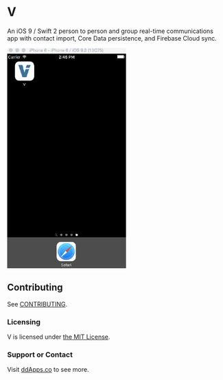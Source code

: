 # V
An iOS 9 / Swift 2 person to person and group real-time communications app with contact import, Core Data persistence, and Firebase Cloud sync.

![](art/screenshot/V14.gif?raw=true)

## Contributing
See [CONTRIBUTING](CONTRIBUTING.md).

### Licensing
V is licensed under [the MIT License](LICENSE).

### Support or Contact
Visit [ddApps.co](http://ddapps.co) to see more.
